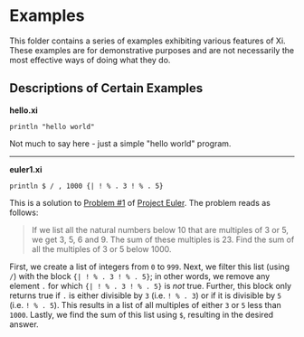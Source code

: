Examples
========

This folder contains a series of examples exhibiting various features of Xi. These examples are for demonstrative purposes and are not necessarily
the most effective ways of doing what they do.

Descriptions of Certain Examples
--------------------------------

**hello.xi**  

    println "hello world"
    
Not much to say here - just a simple "hello world" program.

---

**euler1.xi**

    println $ / , 1000 {| ! % . 3 ! % . 5}
  
This is a solution to [Problem #1](http://projecteuler.net/problem=1) of [Project Euler](http://projecteuler.net). The problem reads as follows:

>If we list all the natural numbers below 10 that are multiples of 3 or 5, we get 3, 5, 6 and 9. The sum of these multiples is 23.
Find the sum of all the multiples of 3 or 5 below 1000.

First, we create a list of integers from `0` to `999`. Next, we filter this list (using `/`) with the block `{| ! % . 3 ! % . 5}`; in other words,
we remove any element `.` for which `{| ! % . 3 ! % . 5}` is *not* true. Further, this block only returns true if `.` is either divisible by `3` (i.e.
`! % . 3`) or if it is divisible by `5` (i.e. `! % . 5`). This results in a list of all multiples of either `3` or `5` less than `1000`. Lastly, we
find the sum of this list using `$`, resulting in the desired answer.